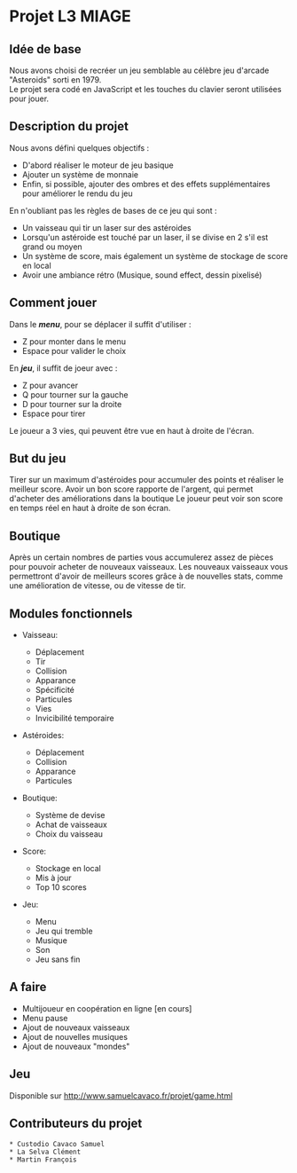 # Projet L3 MIAGE

## Idée de base

Nous avons choisi de recréer un jeu semblable au célèbre jeu d'arcade "Asteroids" sorti en 1979.  
Le projet sera codé en JavaScript et les touches du clavier seront utilisées pour jouer.

## Description du projet

Nous avons défini quelques objectifs :
* D'abord réaliser le moteur de jeu basique
* Ajouter un système de monnaie
* Enfin, si possible, ajouter des ombres et des effets supplémentaires pour améliorer le rendu du jeu

En n'oubliant pas les règles de bases de ce jeu qui sont :

* Un vaisseau qui tir un laser sur des astéroides
* Lorsqu'un astéroide est touché par un laser, il se divise en 2 s'il est grand ou moyen
* Un système de score, mais également un système de stockage de score en local
* Avoir une ambiance rétro (Musique, sound effect, dessin pixelisé)

## Comment jouer 

Dans le ***menu***, pour se déplacer il suffit d'utiliser :

* Z pour monter dans le menu
* Espace pour valider le choix

En ***jeu***, il suffit de joeur avec :

* Z pour avancer
* Q pour tourner sur la gauche
* D pour tourner sur la droite
* Espace pour tirer

Le joueur a 3 vies, qui peuvent être vue en haut à droite de l'écran.

## But du jeu

Tirer sur un maximum d'astéroides pour accumuler des points et réaliser le meilleur score.
Avoir un bon score rapporte de l'argent, qui permet d'acheter des améliorations dans la boutique
Le joueur peut voir son score en temps réel en haut à droite de son écran.

## Boutique

Après un certain nombres de parties vous accumulerez assez de pièces pour pouvoir acheter de nouveaux vaisseaux.
Les nouveaux vaisseaux vous permettront d'avoir de meilleurs scores grâce à de nouvelles stats, comme une amélioration de vitesse, ou de vitesse de tir.

## Modules fonctionnels

* Vaisseau:
	* Déplacement
	* Tir
	* Collision
	* Apparance
	* Spécificité 
	* Particules
	* Vies
	* Invicibilité temporaire

* Astéroides:
	* Déplacement
	* Collision
	* Apparance
	* Particules 

* Boutique:
	* Système de devise
	* Achat de vaisseaux
	* Choix du vaisseau

* Score:
	* Stockage en local
	* Mis à jour 
	* Top 10 scores

* Jeu:
	* Menu 
	* Jeu qui tremble
	* Musique
	* Son
	* Jeu sans fin

## A faire

* Multijoueur en coopération en ligne [en cours]
* Menu pause
* Ajout de nouveaux vaisseaux
* Ajout de nouvelles musiques
* Ajout de nouveaux "mondes"

## Jeu 

Disponible sur http://www.samuelcavaco.fr/projet/game.html

## Contributeurs du projet

    * Custodio Cavaco Samuel
    * La Selva Clément
    * Martin François
    
